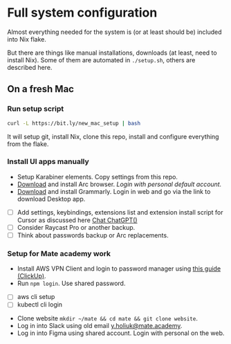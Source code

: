 # Full system configuration
Almost everything needed for the system is (or at least should be)
included into Nix flake.

But there are things like manual installations, downloads (at least, need to install Nix).
Some of them are automated in `./setup.sh`, others are described here.

## On a fresh Mac
### Run setup script
```bash
curl -L https://bit.ly/new_mac_setup | bash
```
It will setup git, install Nix, clone this repo, install and configure everything from the flake.

### Install UI apps manually
- Setup Karabiner elements. Copy settings from this repo.
- [Download](https://arc.net/download) and install Arc browser. *Login with personal default account.*
- [Download](https://app.grammarly.com/apps) and install Grammarly. Login in web and go via the link to download Desktop app.
- [ ] Add settings, keybindings, extensions list and extension install script for Cursor as discussed here [Chat ChatGPT()](https://chatgpt.com/share/67e07354-4da4-800f-8bc2-aa951445d106)
- [ ] Consider Raycast Pro or another backup.
- [ ] Think about passwords backup or Arc replacements.

### Setup for Mate academy work
- Install AWS VPN Client and login to password manager using [this guide (ClickUp)](https://app.clickup.com/24383048/v/dc/q83j8-12520/q83j8-335907).
- Run `npm login`. Use shared password.
- [ ] aws cli setup
- [ ] kubectl cli login
- Clone website `mkdir ~/mate && cd mate && git clone website`.
- Log in into Slack using old email y.holiuk@mate.academy.
- Log in into Figma using shared account. Login with personal on the web.